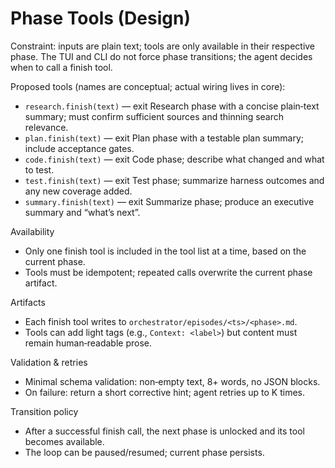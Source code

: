 # Phase Tools (Design)

Constraint: inputs are plain text; tools are only available in their respective phase. The TUI and CLI do not force phase transitions; the agent decides when to call a finish tool.

Proposed tools (names are conceptual; actual wiring lives in core):
- `research.finish(text)` — exit Research phase with a concise plain‑text summary; must confirm sufficient sources and thinning search relevance.
- `plan.finish(text)` — exit Plan phase with a testable plan summary; include acceptance gates.
- `code.finish(text)` — exit Code phase; describe what changed and what to test.
- `test.finish(text)` — exit Test phase; summarize harness outcomes and any new coverage added.
- `summary.finish(text)` — exit Summarize phase; produce an executive summary and “what’s next”.

Availability
- Only one finish tool is included in the tool list at a time, based on the current phase.
- Tools must be idempotent; repeated calls overwrite the current phase artifact.

Artifacts
- Each finish tool writes to `orchestrator/episodes/<ts>/<phase>.md`.
- Tools can add light tags (e.g., `Context: <label>`) but content must remain human‑readable prose.

Validation & retries
- Minimal schema validation: non‑empty text, 8+ words, no JSON blocks.
- On failure: return a short corrective hint; agent retries up to K times.

Transition policy
- After a successful finish call, the next phase is unlocked and its tool becomes available.
- The loop can be paused/resumed; current phase persists.
